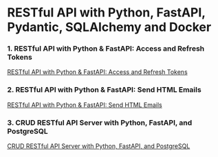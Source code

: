 # RESTful API with Python, FastAPI, Pydantic, SQLAlchemy and Docker

### 1. RESTful API with Python & FastAPI: Access and Refresh Tokens

[RESTful API with Python & FastAPI: Access and Refresh Tokens](https://codevoweb.com/restful-api-with-python-fastapi-access-and-refresh-tokens)

### 2. RESTful API with Python & FastAPI: Send HTML Emails

[RESTful API with Python & FastAPI: Send HTML Emails](https://codevoweb.com/restful-api-with-python-fastapi-send-html-emails)

### 3. CRUD RESTful API Server with Python, FastAPI, and PostgreSQL

[CRUD RESTful API Server with Python, FastAPI, and PostgreSQL](https://codevoweb.com/crud-restful-api-server-with-python-fastapi-and-postgresql)
